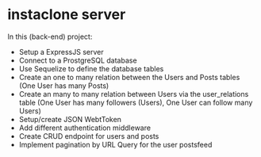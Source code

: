 # instaclone server
In this (back-end) project:
- Setup a ExpressJS server
- Connect to a ProstgreSQL database
- Use Sequelize to define the database tables
- Create an one to many relation between the Users and Posts tables (One User has many Posts)
- Create an many to many relation between Users via the user_relations table (One User has many followers (Users), One User can follow many Users)
- Setup/create JSON WebtToken 
- Add different authentication middleware
- Create CRUD endpoint for users and posts
- Implement pagination by URL Query for the user postsfeed
